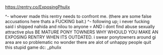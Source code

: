 
https://rentry.co/ExposingPhulix 

^- whoever made this rentry needs to confront me. (there are some false accusations here thats a FUCKING bait.)
^- following up; i never fucking said i shipped nahida and nilou to anyone 💀 AND i dont find abuse sexually attractive plus BE MATURE PONY TOWNERS WHY WHOULD YOU MAKE AN EXPOSING RENTRY WHEN ITS OUTDATED. 
i swear ponytowners around gi area are so problematic no wonder there are alot of unhappy people quit this stupid game
dc: _phulix 

